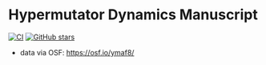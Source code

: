 # Hypermutator Dynamics Manuscript

[![CI](https://github.com/mmore500/hypermutator-dynamics/actions/workflows/ci.yaml/badge.svg)](https://github.com/mmore500/hypermutator-dynamics/actions/workflows/ci.yaml)
[![GitHub stars](https://img.shields.io/github/stars/mmore500/hypermutator-dynamics.svg?style=flat-square&logo=github&label=Stars&logoColor=white)](https://github.com/mmore500/hypermutator-dynamics)

- data via OSF: <https://osf.io/ymaf8/>

